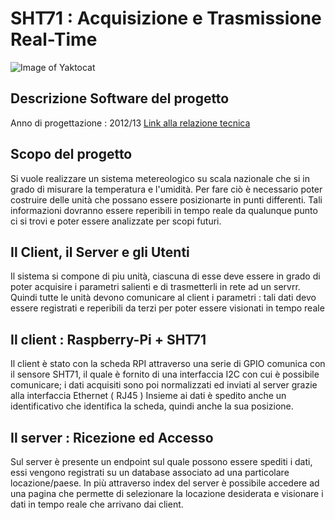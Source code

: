 # SHT71 : Acquisizione e Trasmissione Real-Time
![Image of Yaktocat](http://labpacinotti.altervista.org/css/logo.png)
## Descrizione Software del progetto
Anno di progettazione : 2012/13 
[Link alla relazione tecnica](http://www.itipacinotti.gov.it/pagine/download/Acquisizione_a.pdf)

## Scopo del progetto
Si vuole realizzare un sistema metereologico su scala nazionale che si in grado di misurare la temperatura e l'umidità. Per fare ciò è necessario poter costruire delle unità che possano essere posizionarte in punti differenti.
Tali informazioni dovranno essere reperibili in tempo reale da qualunque punto ci si trovi e poter essere analizzate per scopi futuri.

## Il Client, il Server e gli Utenti
Il sistema si compone di piu unità, ciascuna di esse deve essere in grado di poter acquisire i parametri salienti e di trasmetterli in rete ad un servrr.
Quindi tutte le unità devono comunicare al client i parametri : tali dati devo essere registrati e reperibili da terzi per poter essere visionati in tempo reale

## Il client : Raspberry-Pi + SHT71
Il client è stato con la scheda RPI attraverso una serie di GPIO comunica con il sensore SHT71, il quale è fornito di una interfaccia I2C con cui è possibile comunicare; i dati acquisiti sono poi normalizzati ed inviati al server grazie alla interfaccia Ethernet ( RJ45 )
Insieme ai dati è spedito anche un identificativo che identifica la scheda, quindi anche la sua posizione.

## Il server : Ricezione ed Accesso
Sul server è presente un endpoint sul quale possono essere spediti i dati, essi vengono registrati su un database associato ad una particolare locazione/paese.
In più attraverso index del server è possibile accedere ad una pagina che permette di selezionare la locazione desiderata e visionare i dati in tempo reale che arrivano dai client.
